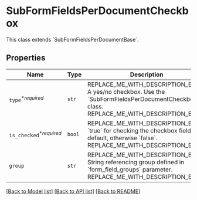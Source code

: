 # SubFormFieldsPerDocumentCheckbox

This class extends &#x60;SubFormFieldsPerDocumentBase&#x60;.

## Properties
Name | Type | Description | Notes
------------ | ------------- | ------------- | -------------
| `type`<sup>*_required_</sup> | ```str``` | REPLACE_ME_WITH_DESCRIPTION_BEGIN A yes/no checkbox. Use the &#x60;SubFormFieldsPerDocumentCheckbox&#x60; class. REPLACE_ME_WITH_DESCRIPTION_END |  [default to 'checkbox'] |
| `is_checked`<sup>*_required_</sup> | ```bool``` | REPLACE_ME_WITH_DESCRIPTION_BEGIN &#x60;true&#x60; for checking the checkbox field by default, otherwise &#x60;false&#x60;. REPLACE_ME_WITH_DESCRIPTION_END |  |
| `group` | ```str``` | REPLACE_ME_WITH_DESCRIPTION_BEGIN String referencing group defined in &#x60;form_field_groups&#x60; parameter. REPLACE_ME_WITH_DESCRIPTION_END |  |

[[Back to Model list]](../README.md#documentation-for-models) [[Back to API list]](../README.md#documentation-for-api-endpoints) [[Back to README]](../README.md)

